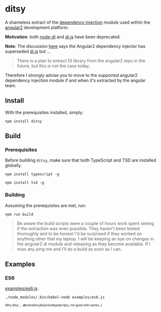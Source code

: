 # ditsy

A shameless extract of the [dependency injection](https://github.com/angular/angular/tree/master/modules/angular2/src/core/di) module used within the [angular2](https://angular.io/) development platform.

**Motivation**: both [node-di](https://github.com/vojtajina/node-di) and [di.js](https://github.com/angular/di.js) have been deprecated.

**Note**: The discussion [here](https://github.com/angular/di.js/issues/108) says the Angular2 dependency injector has superseded [di.js](https://github.com/angular/di.js) but ...

> There is a plan to extract DI library from the angular2 repo in the future, but this is not the case today.

Therefore I strongly advise you to move to the supported angular2 dependency injection module if and when it's extracted by the angular team.

## Install

With the prerequisites installed, simply:

`npm install ditsy`

## Build

### Prerequisites

Before building `ditsy`, make sure that both TypeScript and TSD are installed globally.

`npm install typescript -g`

`npm install tsd -g`

### Building

Assuming the prerequisites are met, run:

`npm run build`

> Be aware the build scripts were a couple of hours work spent seeing if the extraction was even possible. They haven't been tested thoroughly and to be honest I'd be surprised if they worked on anything other that my laptop. I will be keeping an eye on changes in the angular2 di module and releasing as they become available. If I miss any ping me and I'll do a build as soon as I can.

## Examples

### ES6

[examples/es6.js](examples/es6.js):

`./node_modules/.bin/babel-node examples/es6.js`

<sub><sup>Why ditsy ... **d**enendency**i**injection**t**ype**s**cripty, not good with names ;)</sup></sub>
